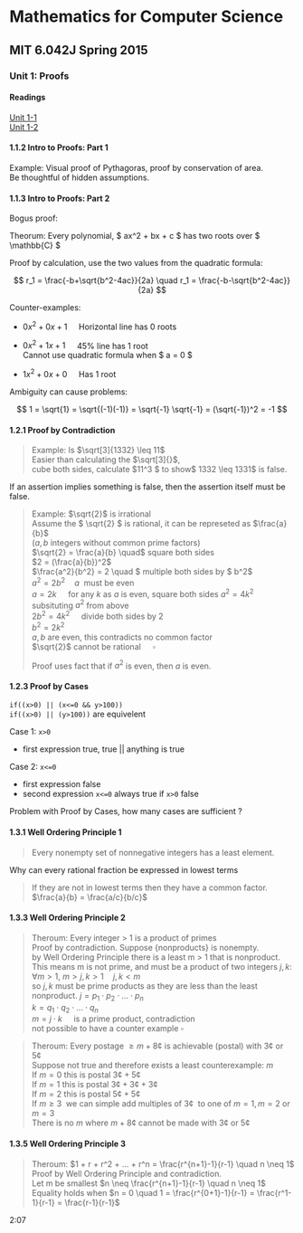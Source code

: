 # Mathematics for Computer Science
## MIT 6.042J Spring 2015
### Unit 1: Proofs

#### Readings
[Unit 1-1](https://ocw.mit.edu/courses/6-042j-mathematics-for-computer-science-spring-2015/resources/mit6_042js15_session1/)  
[Unit 1-2](https://ocw.mit.edu/courses/6-042j-mathematics-for-computer-science-spring-2015/resources/mit6_042js15_session2/)  

#### 1.1.2 Intro to Proofs: Part 1

Example: Visual proof of Pythagoras, proof by conservation of area.  
Be thoughtful of hidden assumptions.  

#### 1.1.3 Intro to Proofs: Part 2

Bogus proof:

Theorum: Every polynomial, $ ax^2 + bx + c $ has two roots over $ \mathbb{C} $

Proof by calculation, use the two values from the quadratic formula:

$$ r_1 = \frac{-b+\sqrt{b^2-4ac}}{2a} \quad r_1 = \frac{-b-\sqrt{b^2-4ac}}{2a} $$ 

Counter-examples:
- $0x^2 + 0x + 1 \quad$ Horizontal line has 0 roots
- $0x^2 + 1x + 1 \quad$ 45% line has 1 root  
Cannot use quadratic formula when $ a = 0 $  

- $1x^2 + 0x + 0 \quad$ Has 1 root

Ambiguity can cause problems:

$$ 1 = \sqrt{1} = \sqrt{(-1)(-1)} = \sqrt{-1} \sqrt{-1} = (\sqrt{-1})^2 = -1 $$  

#### 1.2.1 Proof by Contradiction

> Example:
> Is $\sqrt[3]{1332} \leq 11$  
> Easier than calculating the $\sqrt[3]{}$,  
> cube both sides, calculate $11^3 $ to show$ 1332 \leq 1331$ is false.  

If an assertion implies something is false, then the assertion itself must be false.  

> Example:
> $\sqrt{2}$ is irrational  
> Assume the $ \sqrt{2} $ is rational, it can be represeted as $\frac{a}{b}$  
> ($a, b$ integers without common prime factors)  
> $\sqrt{2} = \frac{a}{b} \quad$  square both sides  
> $2 = (\frac{a}{b})^2$  
> $\frac{a^2}{b^2} = 2 \quad $  multiple both sides by $ b^2$  
> $a^2 = 2b^2 \quad a \:$ must be even  
> $a = 2k \quad$ for any $k$ as $a$ is even, square both sides 
> $a^2 = 4k^2 \quad$ subsituting $a^2$ from above  
> $2b^2 = 4k^2 \quad$ divide both sides by 2  
> $b^2 = 2k^2 \quad$  
> $a,b$ are even, this contradicts no common factor  
> $\sqrt{2}$ cannot be rational $\quad \square$
>  
> Proof uses fact that if $a^2$ is even, then $a$ is even.  
>  

#### 1.2.3 Proof by Cases

```if((x>0) || (x<=0 && y>100))```  
```if((x>0) || (y>100))```  are equivelent  

Case 1: ```x>0```  
- first expression true, true || anything is true  

Case 2: ```x<=0```  
- first expression false
- second expression ```x<=0``` always true if ```x>0``` false
  
Problem with Proof by Cases, how many cases are sufficient ?  
  
#### 1.3.1 Well Ordering Principle 1

> Every nonempty set of nonnegative integers has a least element.  

Why can every rational fraction be expressed in lowest terms  

> If they are not in lowest terms then they have a common factor.  
> $\frac{a}{b} = \frac{a/c}{b/c}$  

#### 1.3.3 Well Ordering Principle 2

> Theroum: Every integer > 1 is a product of primes  
> Proof by contradiction. Suppose {nonproducts} is nonempty.  
> by Well Ordering Principle there is a least m > 1 that is nonproduct. 
> This means m is not prime, and must be a product of two integers $j,k$:
> $\forall m > 1, \: m > j,k > 1 \quad j,k < m$  
> so $j,k$ must be prime products as they are less than the least nonproduct.
> $j = p_1 \cdot p_2 \cdot ... \cdot p_n$  
> $k = q_1 \cdot q_2 \cdot ... \cdot q_n$  
> $m = j \cdot k \quad$ is a prime product, contradiction  
> not possible to have a counter example $\square$  

> Theroum: Every postage $\geq m + 8¢$ is achievable (postal) with $3¢ \text{ or } 5¢$  
> Suppose not true and therefore exists a least counterexample: $m$  
> If $m=0$ this is postal $3¢ + 5¢$  
> If $m=1$ this is postal $3¢ + 3¢ + 3¢$  
> If $m=2$ this is postal $5¢ + 5¢$  
> If $m \geq 3 \:$ we can simple add multiples of $3¢ \:$ to one of $m=1, m=2 \text{ or } m=3$  
> There is no $m \text{ where } m + 8¢$ cannot be made with $3¢ \text{ or } 5¢$  
  
#### 1.3.5 Well Ordering Principle 3

> Theroum: $1 + r + r^2 + ... + r^n = \frac{r^{n+1}-1}{r-1} \quad n \neq 1$  
> Proof by Well Ordering Principle and contradiction.  
> Let m be smallest $n \neq \frac{r^{n+1}-1}{r-1} \quad n \neq 1$  
> Equality holds when $n = 0 \quad 1 = \frac{r^{0+1}-1}{r-1} =  \frac{r^1-1}{r-1} = \frac{r-1}{r-1}$   

2:07


